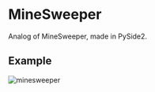 # MineSweeper
Analog of MineSweeper, made in PySide2.
## Example
![minesweeper](https://user-images.githubusercontent.com/71232265/150688713-b295d6a0-1afc-4130-b718-11a6d7385f40.gif)

